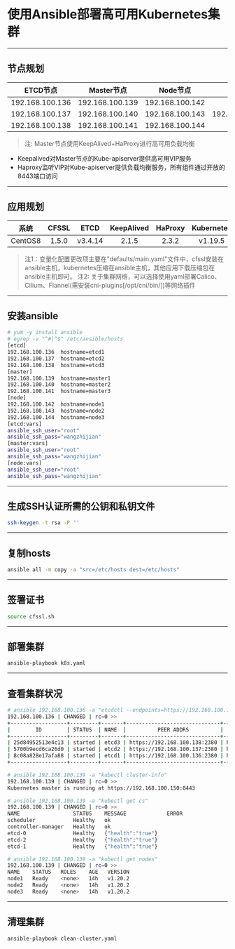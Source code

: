 # 使用Ansible部署高可用Kubernetes集群

---
节点规划
---

|    ETCD节点   |   Master节点   |   Node节点    |      VIP      |
|:-------------:|:-------------:|:-------------:|:-------------:|
|192.168.100.136|192.168.100.139|192.168.100.142|               |
|192.168.100.137|192.168.100.140|192.168.100.143|192.168.100.150|
|192.168.100.138|192.168.100.141|192.168.100.144|               |

> 注: Master节点使用KeepAlived+HaProxy进行高可用负载均衡
+ Keepalived对Master节点的Kube-apiserver提供高可用VIP服务
+ Haproxy监听VIP对Kube-apiserver提供负载均衡服务，所有组件通过开放的8443端口访问

---
应用规划
---

|  系统 | CFSSL| ETCD   |KeepAlived|HaProxy|Kubernetes|Containerd|Crictl|
|:-----:|:----:|:-----:|:---------:|:-----:|:--------:|:-------:|:-----:|
|CentOS8| 1.5.0|v3.4.14|   2.1.5   | 2.3.2 |  v1.19.5 | 1.4.3   |v1.19.0|

> 注1：变量化配置更改项主要在"defaults/main.yaml"文件中，cfssl安装在ansible主机，kubernetes压缩在ansible主机，其他应用下载压缩包在ansible主机即可。
> 注2: 关于集群网络，可以选择使用yaml部署Calico、Cilium、Flannel(需安装cni-plugins[/opt/cni/bin/])等网络插件

---
安装ansible
---

```bash
# yum -y install ansible
# egrep -v "^#|^$" /etc/ansible/hosts
[etcd]
192.168.100.136  hostname=etcd1
192.168.100.137  hostname=etcd2
192.168.100.138  hostname=etcd3
[master]
192.168.100.139  hostname=master1
192.168.100.140  hostname=master2
192.168.100.141  hostname=master3
[node]
192.168.100.142  hostname=node1
192.168.100.143  hostname=node2
192.168.100.144  hostname=node3
[etcd:vars] 
ansible_ssh_user="root" 
ansible_ssh_pass="wangzhijian"
[master:vars] 
ansible_ssh_user="root" 
ansible_ssh_pass="wangzhijian"
[node:vars] 
ansible_ssh_user="root" 
ansible_ssh_pass="wangzhijian"
```

---
生成SSH认证所需的公钥和私钥文件
---

```bash
ssh-keygen -t rsa -P ''
```

---
复制hosts
---

```bash
ansible all -m copy -a "src=/etc/hosts dest=/etc/hosts"
```

---
签署证书
---

```bash
source cfssl.sh
```

---
部署集群
---

```bash
ansible-playbook k8s.yaml
```

---
查看集群状况
---

```bash
# ansible 192.168.100.136 -a "etcdctl --endpoints=https://192.168.100.136:2379 --cacert=/etc/ssl/etcd/ca.pem --key=/etc/ssl/etcd/etcd-key.pem --cert=/etc/ssl/etcd/etcd.pem -w=table member list"
192.168.100.136 | CHANGED | rc=0 >>
+------------------+---------+-------+------------------------------+------------------------------+------------+
|        ID        | STATUS  | NAME  |          PEER ADDRS          |         CLIENT ADDRS         | IS LEARNER |
+------------------+---------+-------+------------------------------+------------------------------+------------+
| 25d84952513e4c13 | started | etcd3 | https://192.168.100.138:2380 | https://192.168.100.138:2379 |      false |
| 5700b9ecd6ca26d0 | started | etcd2 | https://192.168.100.137:2380 | https://192.168.100.137:2379 |      false |
| 8c08a828e17afa88 | started | etcd1 | https://192.168.100.136:2380 | https://192.168.100.136:2379 |      false |
+------------------+---------+-------+------------------------------+------------------------------+------------+

# ansible 192.168.100.139 -a "kubectl cluster-info"
192.168.100.139 | CHANGED | rc=0 >>
Kubernetes master is running at https://192.168.100.150:8443

# ansible 192.168.100.139 -a "kubectl get cs"
192.168.100.139 | CHANGED | rc=0 >>
NAME                 STATUS    MESSAGE             ERROR
scheduler            Healthy   ok                  
controller-manager   Healthy   ok                  
etcd-0               Healthy   {"health":"true"}   
etcd-2               Healthy   {"health":"true"}   
etcd-1               Healthy   {"health":"true"}   

# ansible 192.168.100.139 -a "kubectl get nodes"
192.168.100.139 | CHANGED | rc=0 >>
NAME    STATUS   ROLES    AGE   VERSION
node1   Ready    <none>   14h   v1.20.2
node2   Ready    <none>   14h   v1.20.2
node3   Ready    <none>   14h   v1.20.2
```

---
清理集群
---

```bash
ansible-playbook clean-cluster.yaml
```
